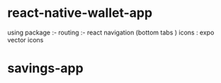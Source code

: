 # react-native-wallet-app
using package :-
routing :- react navigation (bottom tabs )
icons : expo vector icons 
# savings-app
